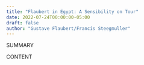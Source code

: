 ```yaml
---
title: "Flaubert in Egypt: A Sensibility on Tour"
date: 2022-07-24T00:00:00-05:00
draft: false
author: "Gustave Flaubert/Francis Steegmuller"
---
```


SUMMARY

<!--more-->

CONTENT